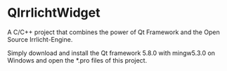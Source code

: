 # QIrrlichtWidget

A C/C++ project that combines the power of Qt Framework and the Open Source Irrlicht-Engine.

Simply download and install the Qt framework 5.8.0 with mingw5.3.0 on Windows and open the *.pro files of this project.
